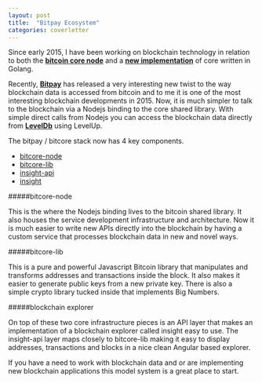 ```yaml
---
layout: post
title:  "Bitpay Ecosystem"
categories: coverletter
---
```


Since early 2015, I have been working on blockchain technology in relation to both the
**[bitcoin core node](https://github.com/bitcoin/bitcoin)**
and a
**[new implementation](https://github.com/btcsuite/btcd)** of core written in Golang.  

Recently,
**[Bitpay](https://bitpay.com/)**
has released a very interesting new twist to the way blockchain data is accessed from bitcoin and to me it is one of the most interesting blockchain developments in 2015.  Now, it is much simpler to talk to the blockchain via a Nodejs binding to the core shared library.  With simple direct calls from Nodejs you can access the blockchain data directly from
**[LevelDb](https://github.com/Level)**
using LevelUp.

The bitpay / bitcore stack now has 4 key components.

* [bitcore-node](https://github.com/bitpay/bitcore-node)
* [bitcore-lib](https://github.com/bitpay/bitcore-lib)
* [insight-api](https://github.com/bitpay/insight-api.git)
* [insight](https://github.com/bitpay/insight.git)

#####bitcore-node

This is the where the Nodejs binding lives to the bitcoin shared library. It also houses the service development infrastructure and architecture.  Now it is much easier to write new APIs directly into the blockchain by having a custom service that processes blockchain data in new and novel ways.

#####bitcore-lib

This is a pure and powerful Javascript Bitcoin library that manipulates and transforms addresses and transactions inside the block.  It also makes it easier to generate public keys from a new private key.  There is also a simple crypto library tucked inside that implements Big Numbers.

#####blockchain explorer

On top of these two core infrastructure pieces is an API layer that makes an implementation of a blockchain explorer called insight easy to use.  The insight-api layer maps closely to bitcore-lib making it easy to display addresses, transactions and blocks in a nice clean Angular based explorer.

If you have a need to work with blockchain data and or are implementing new blockchain applications this model system is a great place to start.
